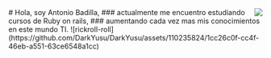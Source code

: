 <img src="*.gif" align="right">
# Hola, soy Antonio Badilla, 
### actualmente me encuentro estudiando cursos de Ruby on rails,
### aumentando cada vez mas mis conocimientos en este mundo TI.
![rickroll-roll](https://github.com/DarkYusu/DarkYusu/assets/110235824/1cc26c0f-cc4f-46eb-a551-63ce6548a1cc)

  
<!--
**DarkYusu/DarkYusu** is a ✨ _special_ ✨ repository because its `README.md` (this file) appears on your GitHub profile.

Here are some ideas to get you started:

- 🔭 I’m currently working on ...
- 🌱 I’m currently learning ...
- 👯 I’m looking to collaborate on ...
- 🤔 I’m looking for help with ...
- 💬 Ask me about ...
- 📫 How to reach me: ...
- 😄 Pronouns: ...
- ⚡ Fun fact: ...
-->
